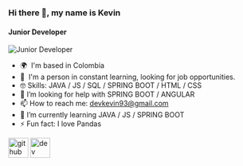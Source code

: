 ### Hi there 👋, my name is Kevin
#### Junior Developer
![Junior Developer](https://e7.pngegg.com/pngimages/651/15/png-clipart-website-development-web-page-web-banner-web-design-mobile-app-development-web-design-electronics-web-design.png)

- 🌍  I'm based in Colombia
- 🧠  I'm a person in constant learning, looking for job opportunities.
- :nerd_face: Skills: JAVA / JS / SQL / SPRING BOOT / HTML / CSS
- 🤔 I’m looking for help with SPRING BOOT / ANGULAR 
- 📫 How to reach me: devkevin93@gmail.com 
- 🌱 I’m currently learning JAVA / JS / SPRING BOOT 
- ⚡ Fun fact:  I love Pandas 


[<img src='https://cdn.jsdelivr.net/npm/simple-icons@3.0.1/icons/github.svg' alt='github' height='40'>](https://github.com/https://github.com/devkevin93)  [<img src='https://cdn.jsdelivr.net/npm/simple-icons@3.0.1/icons/dev-dot-to.svg' alt='dev' height='40'>](https://dev.to/devkevin93)  

